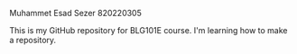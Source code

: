 Muhammet Esad Sezer 820220305

This is my GitHub repository for BLG101E course.
I'm learning how to make a repository.
